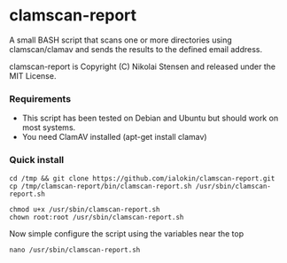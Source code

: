# clamscan-report #

A small BASH script that scans one or more directories using clamscan/clamav and sends the results to the defined email address.

clamscan-report is Copyright (C) Nikolai Stensen and released under the MIT License.

### Requirements ###

* This script has been tested on Debian and Ubuntu but should work on most systems.
* You need ClamAV installed (apt-get install clamav)

### Quick install ###

	cd /tmp && git clone https://github.com/ialokin/clamscan-report.git
	cp /tmp/clamscan-report/bin/clamscan-report.sh /usr/sbin/clamscan-report.sh

	chmod u+x /usr/sbin/clamscan-report.sh
    chown root:root /usr/sbin/clamscan-report.sh

Now simple configure the script using the variables near the top

	nano /usr/sbin/clamscan-report.sh
